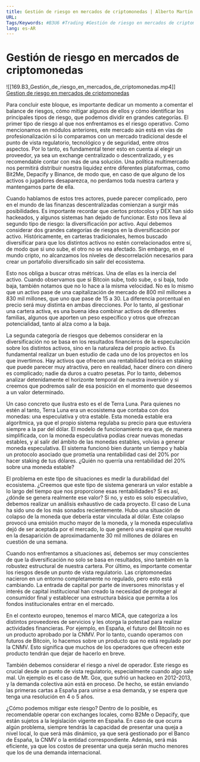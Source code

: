 ```yaml
---
title: Gestión de riesgo en mercados de criptomonedas | Alberto Martín
URL: 
Tags/Keywords: #B3U6 #Trading #Gestión de riesgo en mercados de criptomonedas #Alberto Martín #Gestión de riesgo en mercados #Gestión de riesgo #Gestión de riesgo en criptomonedas
lang: es-AR
---
```

# Gestión de riesgo en mercados de criptomonedas
![[169.B3_Gestión_de_riesgo_en_mercados_de_criptomonedas.mp4]]
[Gestion de riesgo en mercados de criptomonedas](https://app.web3mba.io?wvideo=n04hkrsg9g)

Para concluir este bloque, es importante dedicar un momento a comentar el balance de riesgos, cómo mitigar algunos de ellos y cómo identificar los principales tipos de riesgo, que podemos dividir en grandes categorías. El primer tipo de riesgo al que nos enfrentamos es el riesgo operativo. Como mencionamos en módulos anteriores, este mercado aún está en vías de profesionalización si lo comparamos con un mercado tradicional desde el punto de vista regulatorio, tecnológico y de seguridad, entre otros aspectos. Por lo tanto, es fundamental tener esto en cuenta al elegir un proveedor, ya sea un exchange centralizado o descentralizado, y es recomendable contar con más de una solución. Una política multimercado nos permitirá distribuir nuestra liquidez entre diferentes plataformas, como Bit2Me, Depacify y Binance, de modo que, en caso de que alguno de los activos o jugadores desaparezca, no perdamos toda nuestra cartera y mantengamos parte de ella.

Cuando hablamos de estos tres actores, puede parecer complicado, pero en el mundo de las finanzas descentralizadas comienzan a surgir más posibilidades. Es importante recordar que ciertos protocolos y DEX han sido hackeados, y algunos sistemas han dejado de funcionar. Esto nos lleva al segundo tipo de riesgo: la diversificación por activo. Aquí debemos considerar dos grandes categorías de riesgos en la diversificación por activo. Históricamente, en carteras tradicionales, hemos buscado diversificar para que los distintos activos no estén correlacionados entre sí, de modo que si uno sube, el otro no se vea afectado. Sin embargo, en el mundo cripto, no alcanzamos los niveles de descorrelación necesarios para crear un portafolio diversificado sin salir del ecosistema.

Esto nos obliga a buscar otras métricas. Una de ellas es la inercia del activo. Cuando observamos que si Bitcoin sube, todo sube, o si baja, todo baja, también notamos que no lo hace a la misma velocidad. No es lo mismo que un activo pase de una capitalización de mercado de 800 mil millones a 830 mil millones, que uno que pase de 15 a 30. La diferencia porcentual en precio será muy distinta en ambas direcciones. Por lo tanto, al gestionar una cartera activa, es una buena idea combinar activos de diferentes familias, algunos que aporten un peso específico y otros que ofrezcan potencialidad, tanto al alza como a la baja.

La segunda categoría de riesgos que debemos considerar en la diversificación no se basa en los resultados financieros de la especulación sobre los distintos activos, sino en la naturaleza del propio activo. Es fundamental realizar un buen estudio de cada uno de los proyectos en los que invertimos. Hay activos que ofrecen una rentabilidad teórica en staking que puede parecer muy atractiva, pero en realidad, hacer dinero con dinero es complicado; nadie da duros a cuatro pesetas. Por lo tanto, debemos analizar detenidamente el horizonte temporal de nuestra inversión y si creemos que podremos salir de esa posición en el momento que deseemos a un valor determinado.

Un caso concreto que ilustra esto es el de Terra Luna. Para quienes no estén al tanto, Terra Luna era un ecosistema que contaba con dos monedas: una especulativa y otra estable. Esta moneda estable era algorítmica, ya que el propio sistema regulaba su precio para que estuviera siempre a la par del dólar. El modelo de funcionamiento era que, de manera simplificada, con la moneda especulativa podías crear nuevas monedas estables, y al salir del ámbito de las monedas estables, volvías a generar moneda especulativa. El sistema funcionó bien durante un tiempo y había un protocolo asociado que prometía una rentabilidad casi del 20% por hacer staking de tus dólares. ¿Quién no querría una rentabilidad del 20% sobre una moneda estable?

El problema en este tipo de situaciones es medir la durabilidad del ecosistema. ¿Creemos que este tipo de sistema generará un valor estable a lo largo del tiempo que nos proporcione esas rentabilidades? Si es así, ¿dónde se genera realmente ese valor? Si no, y esto es solo especulativo, debemos realizar un análisis exhaustivo de cada proyecto. El caso de Luna ha sido uno de los más sonados recientemente. Hubo una situación de colapso de la moneda que debería estar vinculada al dólar. Este colapso provocó una emisión mucho mayor de la moneda, y la moneda especulativa dejó de ser aceptada por el mercado, lo que generó una espiral que resultó en la desaparición de aproximadamente 30 mil millones de dólares en cuestión de una semana.

Cuando nos enfrentamos a situaciones así, debemos ser muy conscientes de que la diversificación no solo se basa en resultados, sino también en la robustez estructural de nuestra cartera. Por último, es importante comentar los riesgos desde un punto de vista regulatorio. Las criptomonedas nacieron en un entorno completamente no regulado, pero esto está cambiando. La entrada de capital por parte de inversores minoristas y el interés de capital institucional han creado la necesidad de proteger al consumidor final y establecer una estructura básica que permita a los fondos institucionales entrar en el mercado.

En el contexto europeo, tenemos el marco MICA, que categoriza a los distintos proveedores de servicios y les otorga la potestad para realizar actividades financieras. Por ejemplo, en España, el futuro del Bitcoin no es un producto aprobado por la CNMV. Por lo tanto, cuando operamos con futuros de Bitcoin, lo hacemos sobre un producto que no está regulado por la CNMV. Esto significa que muchos de los operadores que ofrecen este producto tendrán que dejar de hacerlo en breve.

También debemos considerar el riesgo a nivel de operador. Este riesgo es crucial desde un punto de vista regulatorio, especialmente cuando algo sale mal. Un ejemplo es el caso de Mt. Gox, que sufrió un hackeo en 2012-2013, y la demanda colectiva aún está en proceso. De hecho, se están enviando las primeras cartas a España para unirse a esa demanda, y se espera que tenga una resolución en 4 o 5 años.

¿Cómo podemos mitigar este riesgo? Dentro de lo posible, es recomendable operar con exchanges locales, como B2Me o Depacify, que están sujetos a la legislación vigente en España. En caso de que ocurra algún problema, siempre tendrás la capacidad de presentar una queja a nivel local, lo que será más dinámico, ya que será gestionado por el Banco de España, la CNMV o la entidad correspondiente. Además, será más eficiente, ya que los costos de presentar una queja serán mucho menores que los de una demanda internacional.